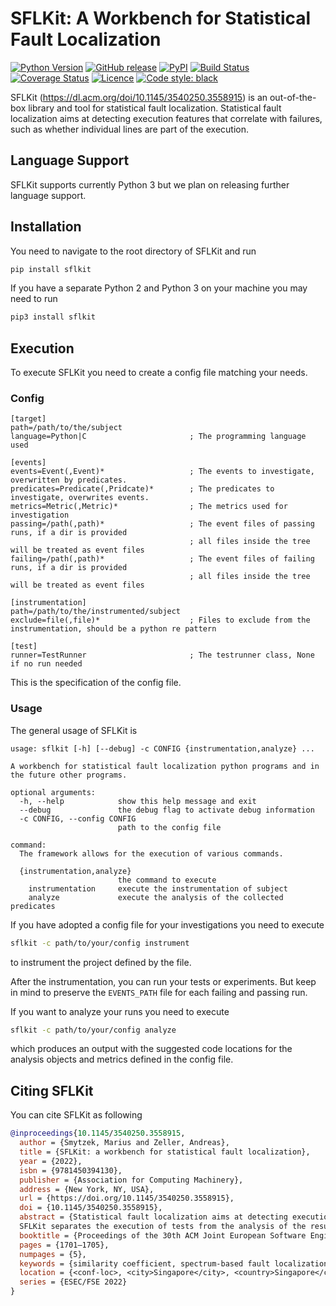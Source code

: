 # SFLKit: A Workbench for Statistical Fault Localization

[![Python Version](https://img.shields.io/pypi/pyversions/sflkit)](https://pypi.org/project/sflkit/)
[![GitHub release](https://img.shields.io/github/v/release/smythi93/sflkit)](https://github.com/smythi93/sflkit/releases)
[![PyPI](https://img.shields.io/pypi/v/sflkit)](https://pypi.org/project/sflkit/)
[![Build Status](https://img.shields.io/github/actions/workflow/status/smythi93/sflkit/test-sflkit.yml?branch=main)](https://img.shields.io/github/actions/workflow/status/smythi93/sflkit/test-sflkit.yml?branch=main)
[![Coverage Status](https://coveralls.io/repos/github/smythi93/sflkit/badge.svg?branch=main)](https://coveralls.io/github/smythi93/sflkit?branch=main)
[![Licence](https://img.shields.io/github/license/smythi93/sflkit)](https://img.shields.io/github/license/smythi93/sflkit)
[![Code style: black](https://img.shields.io/badge/code%20style-black-000000.svg)](https://github.com/psf/black)

SFLKit (https://dl.acm.org/doi/10.1145/3540250.3558915) is an out-of-the-box library and tool for statistical fault 
localization. Statistical fault localization aims at detecting execution features that correlate with failures, such as 
whether individual lines are part of the execution.

## Language Support

SFLKit supports currently Python 3 but we plan on releasing further language support.

## Installation

You need to navigate to the root directory of SFLKit and run
```sh
pip install sflkit
```
If you have a separate Python 2 and Python 3 on your machine you may need to run
```sh
pip3 install sflkit
```

## Execution

To execute SFLKit you need to create a config file matching your needs.

### Config

```ìni
[target]
path=/path/to/the/subject
language=Python|C                       ; The programming language used

[events]
events=Event(,Event)*                   ; The events to investigate, overwritten by predicates.
predicates=Predicate(,Pridcate)*        ; The predicates to investigate, overwrites events.
metrics=Metric(,Metric)*                ; The metrics used for investigation
passing=/path(,path)*                   ; The event files of passing runs, if a dir is provided
                                        ; all files inside the tree will be treated as event files
failing=/path(,path)*                   ; The event files of failing runs, if a dir is provided
                                        ; all files inside the tree will be treated as event files

[instrumentation]
path=/path/to/the/instrumented/subject
exclude=file(,file)*                    ; Files to exclude from the instrumentation, should be a python re pattern

[test]
runner=TestRunner                       ; The testrunner class, None if no run needed
```

This is the specification of the config file.

### Usage

The general usage of SFLKit is
```
usage: sflkit [-h] [--debug] -c CONFIG {instrumentation,analyze} ...

A workbench for statistical fault localization python programs and in the future other programs.

optional arguments:
  -h, --help            show this help message and exit
  --debug               the debug flag to activate debug information
  -c CONFIG, --config CONFIG
                        path to the config file

command:
  The framework allows for the execution of various commands.

  {instrumentation,analyze}
                        the command to execute
    instrumentation     execute the instrumentation of subject
    analyze             execute the analysis of the collected predicates
```

If you have adopted a config file for your investigations you need to execute
```sh
sflkit -c path/to/your/config instrument
```
to instrument the project defined by the file. 

After the instrumentation, you can run your tests or experiments. But keep in mind to preserve the `EVENTS_PATH` file 
for each failing and passing run.

If you want to analyze your runs you need to execute
```sh
sflkit -c path/to/your/config analyze
```
which produces an output with the suggested code locations for the analysis objects and metrics defined in the config 
file.

## Citing SFLKit

You can cite SFLKit as following
```bibtex
@inproceedings{10.1145/3540250.3558915,
  author = {Smytzek, Marius and Zeller, Andreas},
  title = {SFLKit: a workbench for statistical fault localization},
  year = {2022},
  isbn = {9781450394130},
  publisher = {Association for Computing Machinery},
  address = {New York, NY, USA},
  url = {https://doi.org/10.1145/3540250.3558915},
  doi = {10.1145/3540250.3558915},
  abstract = {Statistical fault localization aims at detecting execution features that correlate with failures, such as whether individual lines are part of the execution. We introduce SFLKit, an out-of-the-box workbench for statistical fault localization. The framework provides straightforward access to the fundamental concepts of statistical fault localization. It supports five predicate types, four coverage-inspired spectra, like lines, and 44 similarity coefficients, e.g., TARANTULA or OCHIAI, for statistical program analysis.  
  SFLKit separates the execution of tests from the analysis of the results and is therefore independent of the used testing framework. It leverages program instrumentation to enable the logging of events and derives the predicates and spectra from these logs. This instrumentation allows for introducing multiple programming languages and the extension of new concepts in statistical fault localization. Currently, SFLKit supports the instrumentation of Python programs. It is highly configurable, requiring only the logging of the required events.},
  booktitle = {Proceedings of the 30th ACM Joint European Software Engineering Conference and Symposium on the Foundations of Software Engineering},
  pages = {1701–1705},
  numpages = {5},
  keywords = {similarity coefficient, spectrum-based fault localization, statistical debugging, statistical fault localization},
  location = {<conf-loc>, <city>Singapore</city>, <country>Singapore</country>, </conf-loc>},
  series = {ESEC/FSE 2022}
}
```
